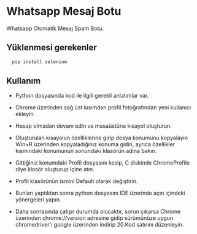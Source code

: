 
# Whatsapp Mesaj Botu

Whatsapp Otomatik Mesaj Spam Botu.




## Yüklenmesi gerekenler


```bash
  pip install selenium
```

  
## Kullanım

- Python dosyasında kod ile ilgili gerekli anlatımlar var.

- Chrome üzerinden sağ üst kısımdan profil fotoğrafından yeni kullanıcı ekleyin.

- Hesap olmadan devam edin ve masaüstüne kısayol oluşturun.

- Oluşturulan kısayolun özelliklerine girip dosya konumunu kopyalayın Win+R üzerinden kopyaladığınız konuma gidin, ayrıca özellikler kısmındaki konumunun sonundaki klasörün adına bakın.

- Gittiğiniz konumdaki Profil dosyasını kesip, C diskinde ChromeProfile diye klasör oluşturup içine atın.

- Profil klasörünün ismini Default olarak değiştirin.

- Bunları yaptıktan sonra python dosyasını IDE üzerinde açın içindeki yönergeleri yapın.

- Daha sonrasında çalışır durumda olucaktır, sorun çıkarsa Chrome üzerinden chrome://version adresine gidip sürümünüze uygun chromedriver'ı google üzerinden indirip 20.Kod satırını düzenleyin.

  
